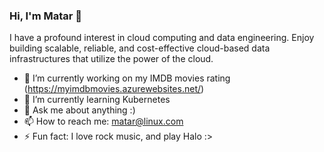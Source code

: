 ### Hi, I'm Matar 👋

<!--
**mataralhawiti/mataralhawiti** is a ✨ _special_ ✨ repository because its `README.md` (this file) appears on your GitHub profile.

Here are some ideas to get you started:

- 🔭 I’m currently working on ...
- 🌱 I’m currently learning ...
- 👯 I’m looking to collaborate on ...
- 🤔 I’m looking for help with ...
- 💬 Ask me about ...
- 📫 How to reach me: ...
- 😄 Pronouns: ...
- ⚡ Fun fact: ...
-->
I have a profound interest in cloud computing and data engineering. Enjoy building scalable, reliable, and cost-effective cloud-based data infrastructures that utilize the power of the cloud.

- 🔭 I’m currently working on my IMDB movies rating (https://myimdbmovies.azurewebsites.net/)
- 🌱 I’m currently learning Kubernetes 
- 💬 Ask me about anything :)
- 📫 How to reach me: matar@linux.com
- ⚡ Fun fact: I love rock music, and play Halo :>
